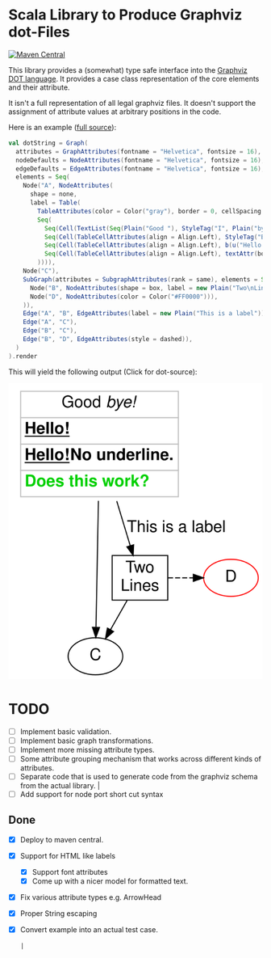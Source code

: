 # Scala Library to Produce Graphviz dot-Files
[![Maven Central](https://maven-badges.herokuapp.com/maven-central/berlin.softwaretechnik/graphviz-scala_2.13/badge.svg)](https://maven-badges.herokuapp.com/maven-central/berlin.softwaretechnik/graphviz-scala_2.13)

This library provides a (somewhat) type safe interface into the
[Graphviz DOT language](https://graphviz.org/doc/info/lang.html). It provides a case class representation
of the core elements and their attribute.

It isn't a full representation of all legal graphviz
files. It doesn't support the assignment of
attribute values at arbitrary positions in the code.

Here is an example ([full source](core/src/test/scala/berlin/softwaretechnik/graphviz/GraphExample.scala)):

~~~ .scala
val dotString = Graph(
  attributes = GraphAttributes(fontname = "Helvetica", fontsize = 16),
  nodeDefaults = NodeAttributes(fontname = "Helvetica", fontsize = 16),
  edgeDefaults = EdgeAttributes(fontname = "Helvetica", fontsize = 16),
  elements = Seq(
    Node("A", NodeAttributes(
      shape = none,
      label = Table(
        TableAttributes(color = Color("gray"), border = 0, cellSpacing = 0, cellBorder = 1, cellPadding = 3),
        Seq(
          Seq(Cell(TextList(Seq(Plain("Good "), StyleTag("I", Plain("bye!")))))),
          Seq(Cell(TableCellAttributes(align = Align.Left), StyleTag("B", StyleTag("U", Plain("Hello!"))))),
          Seq(Cell(TableCellAttributes(align = Align.Left), b(u("Hello!"),"No underline."))),
          Seq(Cell(TableCellAttributes(align = Align.Left), textAttr(bold = true, color = Color("#00D000"))("Does this work?"))),
        )))),
    Node("C"),
    SubGraph(attributes = SubgraphAttributes(rank = same), elements = Seq(
      Node("B", NodeAttributes(shape = box, label = new Plain("Two\nLines"))),
      Node("D", NodeAttributes(color = Color("#FF0000"))),
    )),
    Edge("A", "B", EdgeAttributes(label = new Plain("This is a label"))),
    Edge("A", "C"),
    Edge("B", "C"),
    Edge("B", "D", EdgeAttributes(style = dashed)),
  )
).render
~~~

This will yield the following output (Click for dot-source):

[![](doc/test.svg)](doc/test.dot)

# TODO
* [ ] Implement basic validation.
* [ ] Implement basic graph transformations. 
* [ ] Implement more missing attribute types.
* [ ] Some attribute grouping mechanism that
      works across different kinds of attributes.
* [ ] Separate code that is used to generate code
      from the graphviz schema from the actual
      library.      |
* [ ] Add support for node port short cut syntax

Done
----
* [X] Deploy to maven central.
* [X] Support for HTML like labels
    * [X] Support font attributes
    * [X] Come up with a nicer model for formatted
          text.
* [X] Fix various attribute types e.g. ArrowHead
* [X] Proper String escaping
* [X] Convert example into an actual test case.

      |